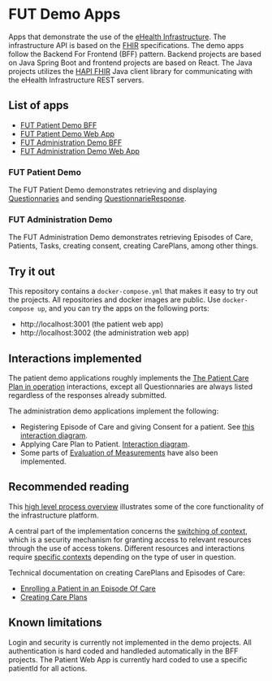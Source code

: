 # FUT Demo Apps
Apps that demonstrate the use of the [eHealth Infrastructure](https://ehealth-dk.atlassian.net/wiki/spaces/EDTW/overview). The infrastructure API is based on the [FHIR](https://fhir.org/) specifications. The demo apps follow the Backend For Frontend (BFF) pattern. Backend projects are based on Java Spring Boot and frontend projects are based on React. The Java projects utilizes the [HAPI FHIR](https://hapifhir.io/) Java client library for communicating with the eHealth Infrastructure REST servers.

## List of apps
- [FUT Patient Demo BFF](https://github.com/kvalitetsIT/fut-patient-bff)
- [FUT Patient Demo Web App](https://github.com/kvalitetsIT/fut-patient-web)
- [FUT Administration Demo BFF](https://github.com/kvalitetsIT/fut-medarbejder-bff)
- [FUT Administration Demo Web App](https://github.com/kvalitetsIT/fut-medarbejder-web)

### FUT Patient Demo
The FUT Patient Demo demonstrates retrieving and displaying [Questionnaries](https://www.hl7.org/fhir/questionnaire.html) and sending [QuestionnarieResponse](https://www.hl7.org/fhir/questionnaireresponse.html).

### FUT Administration Demo
The FUT Administration Demo demonstrates retrieving Episodes of Care, Patients, Tasks, creating consent, creating CarePlans, among other things.

## Try it out
This repository contains a `docker-compose.yml` that makes it easy to try out the projects. All repositories and docker images are public. Use `docker-compose up`, and you can try the apps on the following ports:
- http://localhost:3001 (the patient web app)
- http://localhost:3002 (the administration web app)

## Interactions implemented
The patient demo applications roughly implements the [The Patient Care Plan in operation](http://ehealth-documentation.s3-website-eu-west-1.amazonaws.com/latest-released/sparx/EARoot/EA6/EA3/EA2/EA560.png) interactions, except all Questionnaries are always listed regardless of the responses already submitted.

The administration demo applications implement the following:
- Registering Episode of Care and giving Consent for a patient. See [this interaction diagram](http://ehealth-documentation.s3-website-eu-west-1.amazonaws.com/latest-released/sparx/EARoot/EA6/EA3/EA3/EA576.png).
- Applying Care Plan to Patient. [Interaction diagram](http://ehealth-documentation.s3-website-eu-west-1.amazonaws.com/latest-released/sparx/EARoot/EA6/EA3/EA3/EA578.png).
- Some parts of [Evaluation of Measurements](http://ehealth-documentation.s3-website-eu-west-1.amazonaws.com/latest-released/sparx/EARoot/EA6/EA3/EA3/EA580.png) have also been implemented.

## Recommended reading
This [high level process overview](https://ehealth-dk.atlassian.net/wiki/spaces/EDTW/pages/280559617/High+Level+Business+Flow) illustrates some of the core functionality of the infrastructure platform.

A central part of the implementation concerns the [switching of context](https://ehealth-dk.atlassian.net/wiki/spaces/EDTW/pages/270991361/Switching+Context), which is a security mechanism for granting access to relevant resources through the use of access tokens. Different resources and interactions require [specific contexts](https://ehealth-dk.atlassian.net/wiki/spaces/EDTW/pages/1695842461/Access+Control+in+eHealth+Services) depending on the type of user in question.

Technical documentation on creating CarePlans and Episodes of Care:
- [Enrolling a Patient in an Episode Of Care](https://ehealth-dk.atlassian.net/wiki/spaces/EDTW/pages/1662025729/Enrolling+a+Patient+in+an+Episode+Of+Care)
- [Creating Care Plans](https://ehealth-dk.atlassian.net/wiki/spaces/EDTW/pages/1661141027/Creating+Care+Plans)


## Known limitations
Login and security is currently not implemented in the demo projects. All authentication is hard coded and handleded automatically in the BFF projects. The Patient Web App is currently hard coded to use a specific patientId for all actions.



